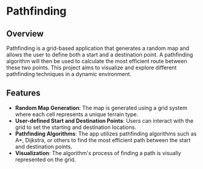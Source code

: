 # Pathfinding

## Overview

Pathfinding is a grid-based application that generates a random map and allows the user to define both a start and a destination point. A pathfinding algorithm will then be used to calculate the most efficient route between these two points. This project aims to visualize and explore different pathfinding techniques in a dynamic environment.

## Features

- **Random Map Generation**: The map is generated using a grid system where each cell represents a unique terrain type.
- **User-defined Start and Destination Points**: Users can interact with the grid to set the starting and destination locations.
- **Pathfinding Algorithms**: The app utilizes pathfinding algorithms such as A\*, Dijkstra, or others to find the most efficient path between the start and destination points.
- **Visualization**: The algorithm's process of finding a path is visually represented on the grid.

